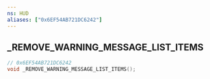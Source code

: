 ```yaml
---
ns: HUD
aliases: ["0x6EF54AB721DC6242"]
---
```

## _REMOVE_WARNING_MESSAGE_LIST_ITEMS

```c
// 0x6EF54AB721DC6242
void _REMOVE_WARNING_MESSAGE_LIST_ITEMS();
```

